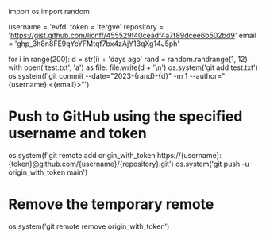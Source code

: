 import os
import random

username = 'evfd'
token = 'tergve'
repository = 'https://gist.github.com/lionff/455529f40ceadf4a7f89dcee6b502bd9'
email = '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'

for i in range(200):
    d = str(i) + 'days ago'
    rand = random.randrange(1, 12)
    with open('test.txt', 'a') as file:
        file.write(d + '\n')
    os.system('git add test.txt')
    os.system(f'git commit --date="2023-{rand}-{d}" -m 1 --author="{username} <{email}>"')

# Push to GitHub using the specified username and token
os.system(f'git remote add origin_with_token https://{username}:{token}@github.com/{username}/{repository}.git')
os.system('git push -u origin_with_token main')

# Remove the temporary remote
os.system('git remote remove origin_with_token')

